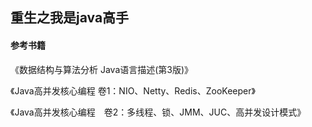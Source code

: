 ## 重生之我是java高手
#### 参考书籍
《数据结构与算法分析 Java语言描述(第3版)》

《Java高并发核心编程 卷1：NIO、Netty、Redis、ZooKeeper》

《Java高并发核心编程　卷2：多线程、锁、JMM、JUC、高并发设计模式》
